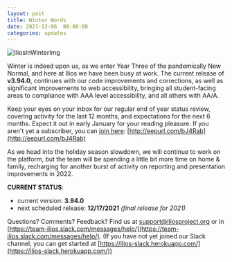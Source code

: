 ```yaml
---
layout: post
title: Winter Words
date: 2021-12-06  08:00:00
categories: updates
---
```


![IliosInWinterImg](https://mcusercontent.com/845c4ebabb5b5ae7a6372c715/images/c64df7e3-1109-cf02-f181-d8d945740b65.png)

Winter is indeed upon us, as we enter Year Three of the pandemically New Normal, and here at Ilios we have been busy at work. The current release of **v3.94.0**, continues with our code improvements and corrections, as well as significant improvements to web accessibility, bringing all student-facing areas to compliance with AAA level accessibility, and all others with AA/A.

Keep your eyes on your inbox for our regular end of year status review, covering activity for the last 12 months, and expectations for the next 6 months. Expect it out in early January for your reading pleasure. If you aren't yet a subscriber, you can [join here](https://iliosproject.us3.list-manage.com/subscribe?u=845c4ebabb5b5ae7a6372c715&id=1493e3df18): [http://eepurl.com/bJ4Rab](http://eepurl.com/bJ4Rab)

As we head into the holiday season slowdown, we will continue to work on the platform, but the team will be spending a little bit more time on home & family, recharging for another burst of activity on reporting and presentation improvements in 2022.

__CURRENT STATUS__:
- current version: __3.94.0__
- next scheduled release: __12/17/2021__ *(final release for 2021)*


Questions? Comments? Feedback? Find us at
 [support@iliosproject.org](mailto:support@iliosproject.org) or in [https://team-ilios.slack.com/messages/help/](https://team-ilios.slack.com/messages/help/). (If you have not yet joined our Slack channel, you can get started at [https://ilios-slack.herokuapp.com/](https://ilios-slack.herokuapp.com/))
